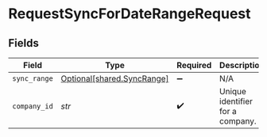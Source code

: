 # RequestSyncForDateRangeRequest


## Fields

| Field                                                          | Type                                                           | Required                                                       | Description                                                    | Example                                                        |
| -------------------------------------------------------------- | -------------------------------------------------------------- | -------------------------------------------------------------- | -------------------------------------------------------------- | -------------------------------------------------------------- |
| `sync_range`                                                   | [Optional[shared.SyncRange]](../../models/shared/syncrange.md) | :heavy_minus_sign:                                             | N/A                                                            |                                                                |
| `company_id`                                                   | *str*                                                          | :heavy_check_mark:                                             | Unique identifier for a company.                               | 8a210b68-6988-11ed-a1eb-0242ac120002                           |